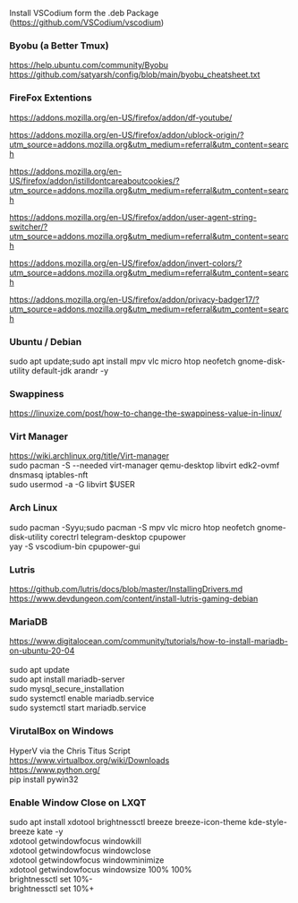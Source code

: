 Install VSCodium form the .deb Package (https://github.com/VSCodium/vscodium)

### Byobu (a Better Tmux)
https://help.ubuntu.com/community/Byobu <br>
https://github.com/satyarsh/config/blob/main/byobu_cheatsheet.txt <br>

### FireFox Extentions
https://addons.mozilla.org/en-US/firefox/addon/df-youtube/

https://addons.mozilla.org/en-US/firefox/addon/ublock-origin/?utm_source=addons.mozilla.org&utm_medium=referral&utm_content=search

https://addons.mozilla.org/en-US/firefox/addon/istilldontcareaboutcookies/?utm_source=addons.mozilla.org&utm_medium=referral&utm_content=search

https://addons.mozilla.org/en-US/firefox/addon/user-agent-string-switcher/?utm_source=addons.mozilla.org&utm_medium=referral&utm_content=search

https://addons.mozilla.org/en-US/firefox/addon/invert-colors/?utm_source=addons.mozilla.org&utm_medium=referral&utm_content=search

https://addons.mozilla.org/en-US/firefox/addon/privacy-badger17/?utm_source=addons.mozilla.org&utm_medium=referral&utm_content=search
<br>

### Ubuntu / Debian
sudo apt update;sudo apt install mpv vlc micro htop neofetch gnome-disk-utility default-jdk arandr -y

### Swappiness
https://linuxize.com/post/how-to-change-the-swappiness-value-in-linux/

### Virt Manager 
https://wiki.archlinux.org/title/Virt-manager <br>
sudo pacman -S --needed virt-manager qemu-desktop libvirt edk2-ovmf dnsmasq iptables-nft <br>
sudo usermod -a -G libvirt $USER

### Arch Linux
sudo pacman -Syyu;sudo pacman -S mpv vlc micro htop neofetch gnome-disk-utility corectrl telegram-desktop cpupower <br>
yay -S vscodium-bin cpupower-gui 
<br>
### Lutris
https://github.com/lutris/docs/blob/master/InstallingDrivers.md <br>
https://www.devdungeon.com/content/install-lutris-gaming-debian
<br>
### MariaDB
https://www.digitalocean.com/community/tutorials/how-to-install-mariadb-on-ubuntu-20-04 <br>
<br>
sudo apt update <br>
sudo apt install mariadb-server <br>
sudo mysql_secure_installation <br>
sudo systemctl enable mariadb.service <br>
sudo systemctl start mariadb.service <br>

### VirutalBox on Windows 
HyperV via the Chris Titus Script <br>
https://www.virtualbox.org/wiki/Downloads <br>
https://www.python.org/ <br>
pip install pywin32 <br>

### Enable Window Close on LXQT 
sudo apt install xdotool brightnessctl breeze breeze-icon-theme kde-style-breeze kate -y <br>
xdotool getwindowfocus windowkill <br>
xdotool getwindowfocus windowclose <br>
xdotool getwindowfocus windowminimize <br>
xdotool getwindowfocus windowsize 100% 100% <br>
brightnessctl set 10%- <br>
brightnessctl set 10%+ <br>

